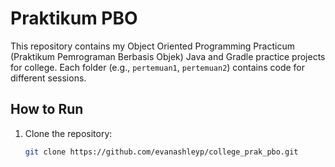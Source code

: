 # Praktikum PBO

This repository contains my Object Oriented Programming Practicum (Praktikum Pemrograman Berbasis Objek) Java and Gradle practice projects for college.
Each folder (e.g., `pertemuan1`, `pertemuan2`) contains code for different sessions.

## How to Run
1. Clone the repository:
   ```sh
   git clone https://github.com/evanashleyp/college_prak_pbo.git
